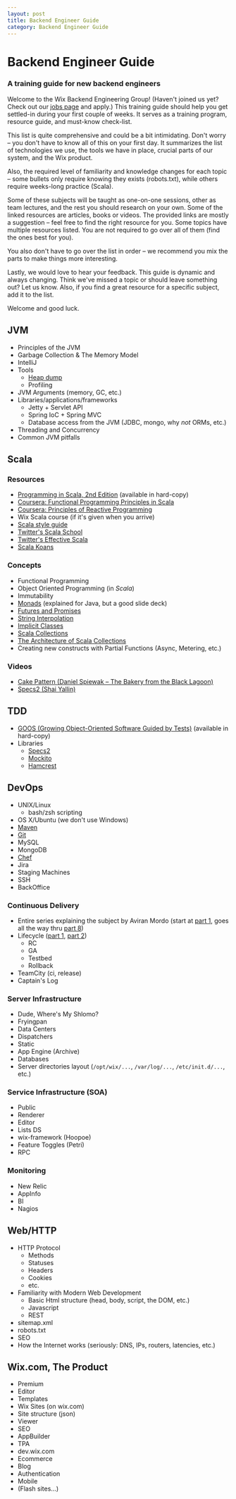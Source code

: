 ```yaml
---
layout: post
title: Backend Engineer Guide
category: Backend Engineer Guide
---
```


# Backend Engineer Guide

### A training guide for new backend engineers

Welcome to the Wix Backend Engineering Group! (Haven't joined us yet? Check out our [jobs page](http://www.wix.com/jobs/main) and apply.) This training guide should help you get settled-in during your first couple of weeks. It serves as a training program, resource guide, and must-know check-list.

This list is quite comprehensive and could be a bit intimidating. Don't worry – you don't have to know all of this on your first day. It summarizes the list of technologies we use, the tools we have in place, crucial parts of our system, and the Wix product.

Also, the required level of familiarity and knowledge changes for each topic – some bullets only require knowing they exists (robots.txt), while others require weeks-long practice (Scala).

Some of these subjects will be taught as one-on-one sessions, other as team lectures, and the rest you should research on your own. Some of the linked resources are articles, books or videos. The provided links are mostly a suggestion – feel free to find the right resource for you. Some topics have multiple resources listed. You are not required to go over all of them (find the ones best for you).

You also don't have to go over the list in order – we recommend you mix the parts to make things more interesting.

Lastly, we would love to hear your feedback. This guide is dynamic and always changing. Think we've missed a topic or should leave something out? Let us know. Also, if you find a great resource for a specific subject, add it to the list.

Welcome and good luck.




## JVM

* Principles of the JVM
* Garbage Collection & The Memory Model
* IntelliJ
* Tools
    * [Heap dump](/backend-engineer-guide/heap-dump)
    * Profiling
* JVM Arguments (memory, GC, etc.)
* Libraries/applications/frameworks
    * Jetty + Servlet API
    * Spring IoC + Spring MVC
    * Database access from the JVM (JDBC, mongo, why *not* ORMs, etc.)
* Threading and Concurrency
* Common JVM pitfalls

## Scala

### Resources

* [Programming in Scala, 2nd Edition](http://booksites.artima.com/programming_in_scala_2ed) (available in hard-copy)
* [Coursera: Functional Programming Principles in Scala](https://www.coursera.org/course/progfun)
* [Coursera: Principles of Reactive Programming](https://www.coursera.org/course/reactive)
* Wix Scala course (if it's given when you arrive)
* [Scala style guide](http://docs.scala-lang.org/style/)
* [Twitter's Scala School](http://twitter.github.io/scala_school/)
* [Twitter's Effective Scala](http://twitter.github.io/effectivescala/)
* [Scala Koans](http://www.scalakoans.org/)

### Concepts

* Functional Programming
* Object Oriented Programming (in *Scala*)
* Immutability
* [Monads](http://www.slideshare.net/mariofusco/monadic-java) (explained for Java, but a good slide deck)
* [Futures and Promises](http://docs.scala-lang.org/overviews/core/futures.html)
* [String Interpolation](http://docs.scala-lang.org/overviews/core/string-interpolation.html)
* [Implicit Classes](http://docs.scala-lang.org/overviews/core/implicit-classes.html)
* [Scala Collections](http://docs.scala-lang.org/overviews/collections/introduction.html)
* [The Architecture of Scala Collections](http://docs.scala-lang.org/overviews/core/architecture-of-scala-collections.html)
* Creating new constructs with Partial Functions (Async, Metering, etc.)

### Videos

* [Cake Pattern (Daniel Spiewak – The Bakery from the Black Lagoon)](http://www.youtube.com/watch?v=yLbdw06tKPQ)
* [Specs2 (Shai Yallin)](http://www.parleys.com/play/524bdf28e4b0f744c977b457)



## TDD

* [GOOS (Growing Object-Oriented Software Guided by Tests)](http://www.growing-object-oriented-software.com/) (available in hard-copy)
* Libraries
    * [Specs2](http://etorreborre.github.io/specs2/)
    * [Mockito](https://code.google.com/p/mockito/)
    * [Hamcrest](http://hamcrest.org/)




## DevOps

* UNIX/Linux
    * bash/zsh scripting
* OS X/Ubuntu (we don't use Windows)
* [Maven](/backend-engineer-guide/maven)
* [Git](/backend-engineer-guide/git)
* MySQL
* MongoDB
* [Chef](http://www.opscode.com/chef/)
* Jira
* Staging Machines
* SSH
* BackOffice

### Continuous Delivery

* Entire series explaining the subject by Aviran Mordo (start at [part 1](http://www.aviransplace.com/2013/03/16/the-roard-to-continues-delivery-part-1/), goes all the way thru [part 8](http://www.aviransplace.com/2013/08/15/continuous-delivery-part-8-deploying-to-production/))
* Lifecycle ([part 1](http://wix.io/2013/07/24/lifecycle-wix-integrated-cicd-dashboard/), [part 2](http://wix.io/2013/09/01/lifecycle-dependency-management-algorithm-part-2-of-the-lifecycle-series/))
    * RC
    * GA
    * Testbed
    * Rollback
* TeamCity (ci, release)
* Captain's Log

### Server Infrastructure

* Dude, Where's My Shlomo?
* Fryingpan
* Data Centers
* Dispatchers
* Static
* App Engine (Archive)
* Databases
* Server directories layout (`/opt/wix/...`, `/var/log/...`, `/etc/init.d/...`, etc.)

### Service Infrastructure (SOA)

* Public
* Renderer
* Editor
* Lists DS
* wix-framework (Hoopoe)
* Feature Toggles (Petri)
* RPC

### Monitoring

* New Relic
* AppInfo
* BI
* Nagios



## Web/HTTP

* HTTP Protocol
    * Methods
    * Statuses
    * Headers
    * Cookies
    * etc.
* Familiarity with Modern Web Development
    * Basic Html structure (head, body, script, the DOM, etc.)
    * Javascript
    * REST
* sitemap.xml
* robots.txt
* SEO
* How the Internet works (seriously: DNS, IPs, routers, latencies, etc.)



## Wix.com, The Product

* Premium
* Editor
* Templates
* Wix Sites (on wix.com)
* Site structure (json)
* Viewer
* SEO
* AppBuilder
* TPA
* dev.wix.com
* Ecommerce
* Blog
* Authentication
* Mobile
* (Flash sites...)
